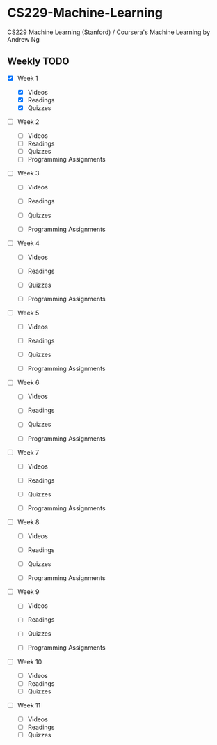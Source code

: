 # CS229-Machine-Learning
CS229 Machine Learning (Stanford) / Coursera's Machine Learning by Andrew Ng

## Weekly TODO

- [x] Week 1

    - [x] Videos
    - [x] Readings
    - [x] Quizzes 

- [ ] Week 2

    - [ ] Videos
    - [ ] Readings
    - [ ] Quizzes
    - [ ] Programming Assignments 

- [ ] Week 3

    - [ ] Videos
    - [ ] Readings
    - [ ] Quizzes 
    - [ ] Programming Assignments 

    

- [ ] Week 4

    - [ ] Videos
    - [ ] Readings
    - [ ] Quizzes 
    - [ ] Programming Assignments 


- [ ] Week 5

    - [ ] Videos
    - [ ] Readings
    - [ ] Quizzes 
    - [ ] Programming Assignments 


- [ ] Week 6

    - [ ] Videos
    - [ ] Readings
    - [ ] Quizzes 
    - [ ] Programming Assignments 


- [ ] Week 7

    - [ ] Videos
    - [ ] Readings
    - [ ] Quizzes 
    - [ ] Programming Assignments 


- [ ] Week 8

    - [ ] Videos
    - [ ] Readings
    - [ ] Quizzes 
    - [ ] Programming Assignments 


- [ ] Week 9

    - [ ] Videos
    - [ ] Readings
    - [ ] Quizzes 
    - [ ] Programming Assignments 


- [ ] Week 10

    - [ ] Videos
    - [ ] Readings
    - [ ] Quizzes 

- [ ] Week 11

    - [ ] Videos
    - [ ] Readings
    - [ ] Quizzes 
